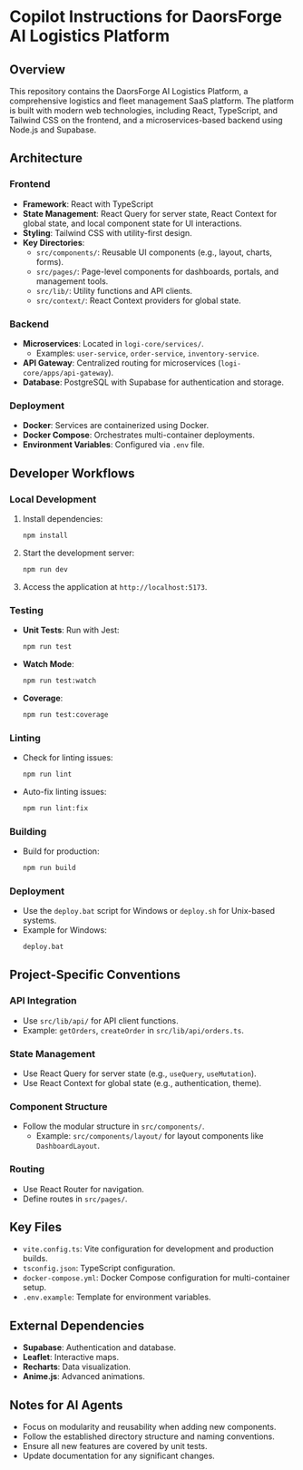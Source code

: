 # Copilot Instructions for DaorsForge AI Logistics Platform

## Overview
This repository contains the DaorsForge AI Logistics Platform, a comprehensive logistics and fleet management SaaS platform. The platform is built with modern web technologies, including React, TypeScript, and Tailwind CSS on the frontend, and a microservices-based backend using Node.js and Supabase.

## Architecture

### Frontend
- **Framework**: React with TypeScript
- **State Management**: React Query for server state, React Context for global state, and local component state for UI interactions.
- **Styling**: Tailwind CSS with utility-first design.
- **Key Directories**:
  - `src/components/`: Reusable UI components (e.g., layout, charts, forms).
  - `src/pages/`: Page-level components for dashboards, portals, and management tools.
  - `src/lib/`: Utility functions and API clients.
  - `src/context/`: React Context providers for global state.

### Backend
- **Microservices**: Located in `logi-core/services/`.
  - Examples: `user-service`, `order-service`, `inventory-service`.
- **API Gateway**: Centralized routing for microservices (`logi-core/apps/api-gateway`).
- **Database**: PostgreSQL with Supabase for authentication and storage.

### Deployment
- **Docker**: Services are containerized using Docker.
- **Docker Compose**: Orchestrates multi-container deployments.
- **Environment Variables**: Configured via `.env` file.

## Developer Workflows

### Local Development
1. Install dependencies:
   ```bash
   npm install
   ```
2. Start the development server:
   ```bash
   npm run dev
   ```
3. Access the application at `http://localhost:5173`.

### Testing
- **Unit Tests**: Run with Jest:
  ```bash
  npm run test
  ```
- **Watch Mode**:
  ```bash
  npm run test:watch
  ```
- **Coverage**:
  ```bash
  npm run test:coverage
  ```

### Linting
- Check for linting issues:
  ```bash
  npm run lint
  ```
- Auto-fix linting issues:
  ```bash
  npm run lint:fix
  ```

### Building
- Build for production:
  ```bash
  npm run build
  ```

### Deployment
- Use the `deploy.bat` script for Windows or `deploy.sh` for Unix-based systems.
- Example for Windows:
  ```bash
  deploy.bat
  ```

## Project-Specific Conventions

### API Integration
- Use `src/lib/api/` for API client functions.
- Example: `getOrders`, `createOrder` in `src/lib/api/orders.ts`.

### State Management
- Use React Query for server state (e.g., `useQuery`, `useMutation`).
- Use React Context for global state (e.g., authentication, theme).

### Component Structure
- Follow the modular structure in `src/components/`.
  - Example: `src/components/layout/` for layout components like `DashboardLayout`.

### Routing
- Use React Router for navigation.
- Define routes in `src/pages/`.

## Key Files
- `vite.config.ts`: Vite configuration for development and production builds.
- `tsconfig.json`: TypeScript configuration.
- `docker-compose.yml`: Docker Compose configuration for multi-container setup.
- `.env.example`: Template for environment variables.

## External Dependencies
- **Supabase**: Authentication and database.
- **Leaflet**: Interactive maps.
- **Recharts**: Data visualization.
- **Anime.js**: Advanced animations.

## Notes for AI Agents
- Focus on modularity and reusability when adding new components.
- Follow the established directory structure and naming conventions.
- Ensure all new features are covered by unit tests.
- Update documentation for any significant changes.
